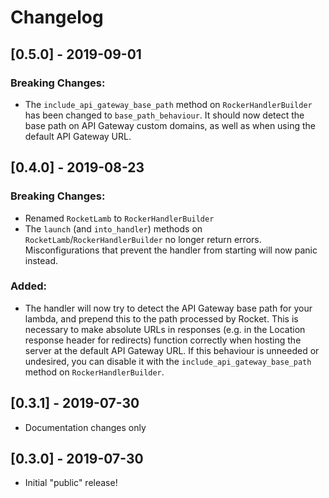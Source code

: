 # Changelog

## [0.5.0] - 2019-09-01
### Breaking Changes:
- The `include_api_gateway_base_path` method on `RockerHandlerBuilder` has been changed to `base_path_behaviour`. It should now detect the base path on API Gateway custom domains, as well as when using the default API Gateway URL.

## [0.4.0] - 2019-08-23
### Breaking Changes:
- Renamed `RocketLamb` to `RockerHandlerBuilder`
- The `launch` (and `into_handler`) methods on `RocketLamb`/`RockerHandlerBuilder` no longer return errors. Misconfigurations that prevent the handler from starting will now panic instead.

### Added:
- The handler will now try to detect the API Gateway base path for your lambda, and prepend this to the path processed by Rocket. This is necessary to make absolute URLs in responses (e.g. in the Location response header for redirects) function correctly when hosting the server at the default API Gateway URL. If this behaviour is unneeded or undesired, you can disable it with the `include_api_gateway_base_path` method on `RockerHandlerBuilder`.

## [0.3.1] - 2019-07-30
- Documentation changes only

## [0.3.0] - 2019-07-30
- Initial "public" release!
